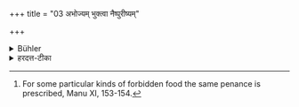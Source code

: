 +++
title = "03 अभोज्यम् भुक्त्वा नैष्पुरीष्यम्"

+++

<details><summary>Bühler</summary>

3. After having eaten forbidden food, he must fast, until his entrails are empty. [^3] 


[^3]:  For some particular kinds of forbidden food the same penance is prescribed, Manu XI, 153-154.
</details>

<details><summary>हरदत्त-टीका</summary>

## सूत्रम्
अभोज्यं भुक्त्वा नैष्पुरीष्यम् ॥३॥  
### टिप्पनी
अभोज्यस्य मार्जारादिमांसस्य भक्षणे निष्पुरीषभावः कर्तव्यः । यावदुदरं निष्पुरीषं भवति तावदुपवस्तव्यम् ॥ ३॥
</details>
